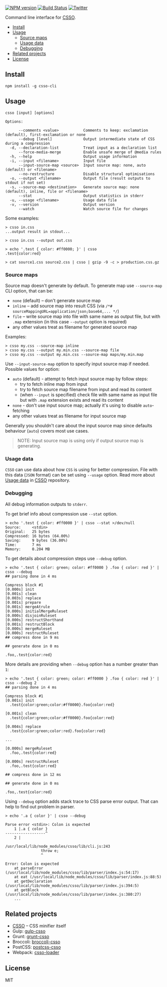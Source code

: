 [![NPM version](https://img.shields.io/npm/v/csso-cli.svg)](https://www.npmjs.com/package/csso-cli)
[![Build Status](https://travis-ci.org/css/csso-cli.svg?branch=master)](https://travis-ci.org/css/csso-cli)
[![Twitter](https://img.shields.io/badge/Twitter-@cssoptimizer-blue.svg)](https://twitter.com/cssoptimizer)

Command line interface for [CSSO](https://github.com/css/csso).

<!-- MarkdownTOC -->

- [Install](#install)
- [Usage](#usage)
  - [Source maps](#source-maps)
  - [Usage data](#usage-data)
  - [Debugging](#debugging)
- [Related projects](#related-projects)
- [License](#license)

<!-- /MarkdownTOC -->

## Install

```
npm install -g csso-cli
```

## Usage

```
csso [input] [options]

Options:

      --comments <value>           Comments to keep: exclamation (default), first-exclamation or none
      --debug [level]              Output intermediate state of CSS during a compression
  -d, --declaration-list           Treat input as a declaration list
      --force-media-merge          Enable unsafe merge of @media rules
  -h, --help                       Output usage information
  -i, --input <filename>           Input file
      --input-source-map <source>  Input source map: none, auto (default) or <filename>
      --no-restructure             Disable structural optimisations
  -o, --output <filename>          Output file (result outputs to stdout if not set)
  -s, --source-map <destination>   Generate source map: none (default), inline, file or <filename>
      --stat                       Output statistics in stderr
  -u, --usage <filename>           Usage data file
  -v, --version                    Output version
      --watch                      Watch source file for changes
```

Some examples:

```
> csso in.css
...output result in stdout...

> csso in.css --output out.css

> echo '.test { color: #ff0000; }' | csso
.test{color:red}

> cat source1.css source2.css | csso | gzip -9 -c > production.css.gz
```

### Source maps

Source map doesn't generate by default. To generate map use `--source-map` CLI option, that can be:

- `none` (default) – don't generate source map
- `inline` – add source map into result CSS (via `/*# sourceMappingURL=application/json;base64,... */`)
- `file` – write source map into file with same name as output file, but with `.map` extension (in this case `--output` option is required)
- any other values treat as filename for generated source map

Examples:

```
> csso my.css --source-map inline
> csso my.css --output my.min.css --source-map file
> csso my.css --output my.min.css --source-map maps/my.min.map
```

Use `--input-source-map` option to specify input source map if needed. Possible values for option:

- `auto` (default) - attempt to fetch input source map by follow steps:
  - try to fetch inline map from input
  - try to fetch source map filename from input and read its content
  - (when `--input` is specified) check file with same name as input file but with `.map` extension exists and read its content
- `none` - don't use input source map; actually it's using to disable `auto`-fetching
- any other values treat as filename for input source map

Generally you shouldn't care about the input source map since defaults behaviour (`auto`) covers most use cases.

> NOTE: Input source map is using only if output source map is generating.

### Usage data

`CSSO` can use data about how `CSS` is using for better compression. File with this data (`JSON` format) can be set using `--usage` option. Read more about [Usage data](https://github.com/css/csso#usage-data) in [CSSO](https://github.com/css/csso) repository.

### Debugging

All debug information outputs to `stderr`.

To get brief info about compression use `--stat` option.

```
> echo '.test { color: #ff0000 }' | csso --stat >/dev/null
Source:     <stdin>
Original:   25 bytes
Compressed: 16 bytes (64.00%)
Saving:     9 bytes (36.00%)
Time:       7 ms
Memory:     0.204 MB
```

To get details about compression steps use `--debug` option.

```
> echo '.test { color: green; color: #ff0000 } .foo { color: red }' | csso --debug
## parsing done in 4 ms

Compress block #1
[0.000s] init
[0.001s] clean
[0.003s] replace
[0.001s] prepare
[0.001s] mergeAtrule
[0.000s] initialMergeRuleset
[0.000s] disjoinRuleset
[0.000s] restructShorthand
[0.001s] restructBlock
[0.000s] mergeRuleset
[0.000s] restructRuleset
## compress done in 9 ms

## generate done in 0 ms

.foo,.test{color:red}
```

More details are providing when `--debug` option has a number greater than `1`:

```
> echo '.test { color: green; color: #ff0000 } .foo { color: red }' | csso --debug 2
## parsing done in 4 ms

Compress block #1
[0.001s] init
  .test{color:green;color:#ff0000}.foo{color:red}

[0.001s] clean
  .test{color:green;color:#ff0000}.foo{color:red}

[0.004s] replace
  .test{color:green;color:red}.foo{color:red}

...

[0.000s] mergeRuleset
  .foo,.test{color:red}

[0.000s] restructRuleset
  .foo,.test{color:red}

## compress done in 12 ms

## generate done in 0 ms

.foo,.test{color:red}
```

Using `--debug` option adds stack trace to CSS parse error output. That can help to find out problem in parser.

```
> echo '.a { color }' | csso --debug

Parse error <stdin>: Colon is expected
    1 |.a { color }
------------------^
    2 |

/usr/local/lib/node_modules/csso/lib/cli.js:243
                throw e;
                ^

Error: Colon is expected
    at parseError (/usr/local/lib/node_modules/csso/lib/parser/index.js:54:17)
    at eat (/usr/local/lib/node_modules/csso/lib/parser/index.js:88:5)
    at getDeclaration (/usr/local/lib/node_modules/csso/lib/parser/index.js:394:5)
    at getBlock (/usr/local/lib/node_modules/csso/lib/parser/index.js:380:27)
    ...
```

## Related projects

- [CSSO](https://github.com/css/csso) – CSS minifier itself
- Gulp: [gulp-csso](https://github.com/ben-eb/gulp-csso)
- Grunt: [grunt-csso](https://github.com/t32k/grunt-csso)
- Broccoli: [broccoli-csso](https://github.com/sindresorhus/broccoli-csso)
- PostCSS: [postcss-csso](https://github.com/lahmatiy/postcss-csso)
- Webpack: [csso-loader](https://github.com/sandark7/csso-loader)

## License

MIT
